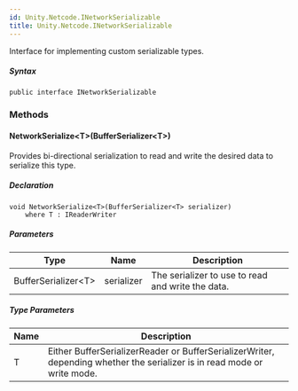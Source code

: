 ```yaml
---  
id: Unity.Netcode.INetworkSerializable  
title: Unity.Netcode.INetworkSerializable  
---
```


<div class="markdown level0 summary">

Interface for implementing custom serializable types.

</div>

<div class="markdown level0 conceptual">

</div>

 

##### Syntax

<div class="codewrapper">

``` lang-csharp
public interface INetworkSerializable
```

</div>

### Methods

#### NetworkSerialize\<T\>(BufferSerializer\<T\>)

<div class="markdown level1 summary">

Provides bi-directional serialization to read and write the desired data
to serialize this type.

</div>

<div class="markdown level1 conceptual">

</div>

##### Declaration

<div class="codewrapper">

``` lang-csharp
void NetworkSerialize<T>(BufferSerializer<T> serializer)
    where T : IReaderWriter
```

</div>

##### Parameters

| Type                  | Name       | Description                                       |
|-----------------------|------------|---------------------------------------------------|
| BufferSerializer\<T\> | serializer | The serializer to use to read and write the data. |

##### Type Parameters

| Name | Description                                                                                                              |
|------|--------------------------------------------------------------------------------------------------------------------------|
| T    | Either BufferSerializerReader or BufferSerializerWriter, depending whether the serializer is in read mode or write mode. |

 
